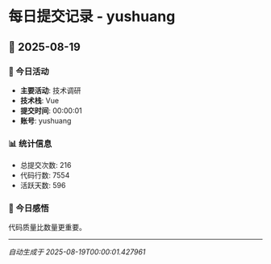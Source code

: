 # 每日提交记录 - yushuang

## 📅 2025-08-19

### 🎯 今日活动
- **主要活动**: 技术调研
- **技术栈**: Vue
- **提交时间**: 00:00:01
- **账号**: yushuang

### 📊 统计信息
- 总提交次数: 216
- 代码行数: 7554
- 活跃天数: 596

### 💭 今日感悟
代码质量比数量更重要。

---
*自动生成于 2025-08-19T00:00:01.427961*
